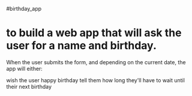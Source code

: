 #birthday_app

# to build a web app that will ask the user for a name and birthday.

When the user submits the form, and depending on the current date, the app will either:

wish the user happy birthday
tell them how long they'll have to wait until their next birthday
